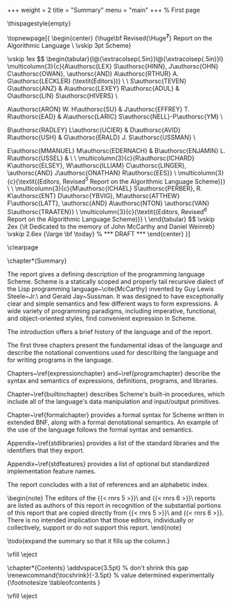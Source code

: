 +++
weight = 2
title = "Summary"
menu = "main"
+++
% First page

\thispagestyle{empty}


\topnewpage[{
\begin{center}   {\huge\bf
	Revised{\Huge$^{\mathbf{7}}$} Report on the Algorithmic Language \\
			      \vskip 3pt
				Scheme}

\vskip 1ex
$$
\begin{tabular}{l@{\extracolsep{.5in}}l@{\extracolsep{.5in}}l}
\multicolumn{3}{c}{A\authorsc{LEX} S\authorsc{HINN},
J\authorsc{OHN} C\authorsc{OWAN}, \authorsc{AND}
A\authorsc{RTHUR} A. G\authorsc{LECKLER} (\textit{Editors})} \\
\\
S\authorsc{TEVEN} G\authorsc{ANZ} &
A\authorsc{LEXEY} R\authorsc{ADUL} &
O\authorsc{LIN} S\authorsc{HIVERS} \\

A\authorsc{ARON} W. H\authorsc{SU} &
J\authorsc{EFFREY} T. R\authorsc{EAD} &
A\authorsc{LARIC} S\authorsc{NELL}-P\authorsc{YM} \\

B\authorsc{RADLEY} L\authorsc{UCIER} &
D\authorsc{AVID} R\authorsc{USH} &
G\authorsc{ERALD} J. S\authorsc{USSMAN} \\

E\authorsc{MMANUEL} M\authorsc{EDERNACH} &
B\authorsc{ENJAMIN} L. R\authorsc{USSEL} &
\\
\\
\multicolumn{3}{c}{R\authorsc{ICHARD} K\authorsc{ELSEY},
W\authorsc{ILLIAM} C\authorsc{LINGER},
\authorsc{AND} J\authorsc{ONATHAN} R\authorsc{EES}} \\
\multicolumn{3}{c}{\textit{(Editors, Revised$^{\mathit{5}}$ Report on the Algorithmic Language Scheme)}} \\
\\
\multicolumn{3}{c}{M\authorsc{ICHAEL} S\authorsc{PERBER},
R. K\authorsc{ENT} D\authorsc{YBVIG}, M\authorsc{ATTHEW} F\authorsc{LATT},
\authorsc{AND} A\authorsc{NTON} \authorsc{VAN} S\authorsc{TRAATEN}} \\
\multicolumn{3}{c}{\textit{(Editors, Revised$^{\mathit{6}}$ Report on the Algorithmic Language Scheme)}} \\
\end{tabular}
$$
\vskip 2ex
{\it Dedicated to the memory of John McCarthy and Daniel Weinreb}
\vskip 2.6ex
{\large \bf \today}             % *** DRAFT ***
\end{center}
}]

\clearpage

\chapter*{Summary}

The report gives a defining description of the programming language
Scheme.  Scheme is a statically scoped and properly tail recursive
dialect of the Lisp programming language~\cite{McCarthy} invented by Guy Lewis
Steele~Jr.\ and Gerald Jay~Sussman.  It was designed to have
exceptionally clear and simple semantics and few different ways to
form expressions.  A wide variety of programming paradigms, including
imperative, functional, and object-oriented styles, find convenient
expression in Scheme.

The introduction offers a brief history of the language and of
the report.

The first three chapters present the fundamental ideas of the
language and describe the notational conventions used for describing the
language and for writing programs in the language.

Chapters~\ref{expressionchapter} and~\ref{programchapter} describe
the syntax and semantics of expressions, definitions, programs, and libraries.

Chapter~\ref{builtinchapter} describes Scheme's built-in
procedures, which include all of the language's data manipulation and
input/output primitives.

Chapter~\ref{formalchapter} provides a formal syntax for Scheme
written in extended BNF, along with a formal denotational semantics.
An example of the use of the language follows the formal syntax and
semantics.

Appendix~\ref{stdlibraries} provides a list of the standard libraries
and the identifiers that they export.

Appendix~\ref{stdfeatures} provides a list of optional but standardized
implementation feature names.


The report concludes with a list of references and an
alphabetic index.

\begin{note}
The editors of the {{< rnrs 5 >}}\ and {{< rnrs 6 >}}\ reports are
listed as authors of this report in recognition of the substantial
portions of this report that are copied directly from {{< rnrs 5 >}}\ and {{< rnrs 6 >}}.
There is no intended implication that those editors, individually or
collectively, support or do not support this report.
\end{note}

\todo{expand the summary so that it fills up the column.}

\vfill
\eject

\chapter*{Contents}
\addvspace{3.5pt}                  % don't shrink this gap
\renewcommand{\tocshrink}{-3.5pt}  % value determined experimentally
{\footnotesize
\tableofcontents
}

\vfill
\eject

